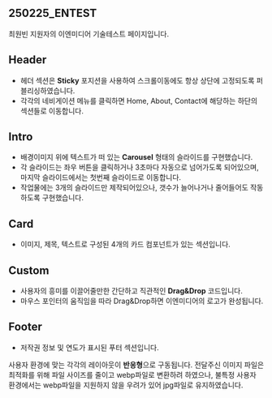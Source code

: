 ## 250225_ENTEST

최원빈 지원자의 이엔미디어 기술테스트 페이지입니다. 

## Header  
- 헤더 섹션은 **Sticky** 포지션을 사용하여 스크롤이동에도 항상 상단에 고정되도록 퍼블리싱하였습니다. 
- 각각의 네비게이션 메뉴를 클릭하면 Home, About, Contact에 해당하는 하단의 섹션들로 이동합니다.

## Intro
- 배경이미지 위에 텍스트가 떠 있는 **Carousel** 형태의 슬라이드를 구현했습니다.
- 각 슬라이드는 좌우 버튼을 클릭하거나 3초마다 자동으로 넘어가도록 되어있으며,
마지막 슬라이드에서는 첫번째 슬라이드로 이동합니다.
- 작업물에는 3개의 슬라이드만 제작되어있으나, 갯수가 늘어나거나 줄어들어도 작동하도록 구현했습니다.

## Card
- 이미지, 제목, 텍스트로 구성된 4개의 카드 컴포넌트가 있는 섹션입니다.

## Custom
- 사용자의 흥미를 이끌어줄만한 간단하고 직관적인 **Drag&Drop** 코드입니다.
- 마우스 포인터의 움직임을 따라 Drag&Drop하면 이엔미디어의 로고가 완성됩니다.

## Footer
- 저작권 정보 및 연도가 표시된 푸터 섹션입니다.

사용자 환경에 맞는 각각의 레이아웃이 **반응형**으로 구동됩니다.
전달주신 이미지 파일은 최적화를 위해 파일 사이즈를 줄이고 webp파일로 변환하려 하였으나,
불특정 사용자 환경에서는 webp파일을 지원하지 않을 우려가 있어 jpg파일로 유지하였습니다.